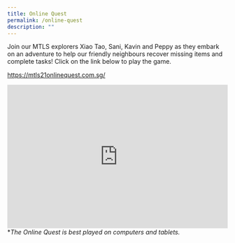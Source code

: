 ```yaml
---
title: Online Quest
permalink: /online-quest
description: ""
---
```

<p>Join our MTLS explorers Xiao Tao, Sani, Kavin and Peppy as they embark on an adventure to help our friendly neighbours recover missing items and complete tasks! Click on the link below to play the game.</p>

<a href="https://mtls21onlinequest.com.sg" target="_blank">https://mtls21onlinequest.com.sg/</a>

 <div style="padding:65% 0 0 0;position:relative;"><iframe src="https://player.vimeo.com/video/591946094?badge=0&amp;autopause=0&amp;player_id=0&amp;app_id=58479&amp;h=31a027be51" frameborder="0" allow="autoplay; fullscreen; picture-in-picture" allowfullscreen="" style="position:absolute;top:0;left:0;width:100%;height:100%;" title="MTLS Teaser 3"></iframe></div>
*<i>The Online Quest is best played on computers and tablets.</i>
  </div>
